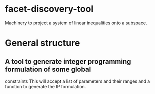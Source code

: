# facet-discovery-tool
Machinery to project a system of linear inequalities onto a subspace.

# General structure

## A tool to generate integer programming formulation of some global
constraints This will accept a list of parameters and their ranges and
a function to generate the IP formulation.  